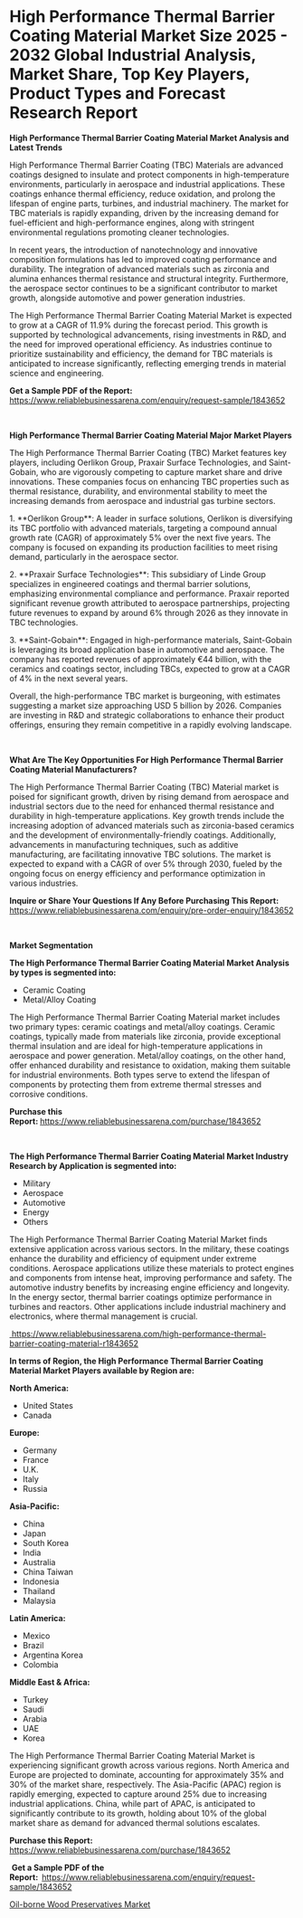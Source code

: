 <p><h1>High Performance Thermal Barrier Coating Material Market Size 2025 - 2032 Global Industrial Analysis, Market Share, Top Key Players, Product Types and Forecast Research Report</h1></p><p><strong>High Performance Thermal Barrier Coating Material Market Analysis and Latest Trends</strong></p>
<p><p>High Performance Thermal Barrier Coating (TBC) Materials are advanced coatings designed to insulate and protect components in high-temperature environments, particularly in aerospace and industrial applications. These coatings enhance thermal efficiency, reduce oxidation, and prolong the lifespan of engine parts, turbines, and industrial machinery. The market for TBC materials is rapidly expanding, driven by the increasing demand for fuel-efficient and high-performance engines, along with stringent environmental regulations promoting cleaner technologies.</p><p>In recent years, the introduction of nanotechnology and innovative composition formulations has led to improved coating performance and durability. The integration of advanced materials such as zirconia and alumina enhances thermal resistance and structural integrity. Furthermore, the aerospace sector continues to be a significant contributor to market growth, alongside automotive and power generation industries.</p><p>The High Performance Thermal Barrier Coating Material Market is expected to grow at a CAGR of 11.9% during the forecast period. This growth is supported by technological advancements, rising investments in R&D, and the need for improved operational efficiency. As industries continue to prioritize sustainability and efficiency, the demand for TBC materials is anticipated to increase significantly, reflecting emerging trends in material science and engineering.</p></p>
<p><strong>Get a Sample PDF of the Report:&nbsp;</strong> <a href="https://www.reliablebusinessarena.com/enquiry/request-sample/1843652?utm_campaign=1990&utm_medium=2&utm_source=Github&utm_content=ia&utm_term=03042025&utm_id=high-performance-thermal-barrier-coating-material">https://www.reliablebusinessarena.com/enquiry/request-sample/1843652</a></p>
<p>&nbsp;</p>
<p><strong>High Performance Thermal Barrier Coating Material Major Market Players</strong></p>
<p><p>The High Performance Thermal Barrier Coating (TBC) Market features key players, including Oerlikon Group, Praxair Surface Technologies, and Saint-Gobain, who are vigorously competing to capture market share and drive innovations. These companies focus on enhancing TBC properties such as thermal resistance, durability, and environmental stability to meet the increasing demands from aerospace and industrial gas turbine sectors.</p><p>1. **Oerlikon Group**: A leader in surface solutions, Oerlikon is diversifying its TBC portfolio with advanced materials, targeting a compound annual growth rate (CAGR) of approximately 5% over the next five years. The company is focused on expanding its production facilities to meet rising demand, particularly in the aerospace sector.</p><p>2. **Praxair Surface Technologies**: This subsidiary of Linde Group specializes in engineered coatings and thermal barrier solutions, emphasizing environmental compliance and performance. Praxair reported significant revenue growth attributed to aerospace partnerships, projecting future revenues to expand by around 6% through 2026 as they innovate in TBC technologies.</p><p>3. **Saint-Gobain**: Engaged in high-performance materials, Saint-Gobain is leveraging its broad application base in automotive and aerospace. The company has reported revenues of approximately €44 billion, with the ceramics and coatings sector, including TBCs, expected to grow at a CAGR of 4% in the next several years.</p><p>Overall, the high-performance TBC market is burgeoning, with estimates suggesting a market size approaching USD 5 billion by 2026. Companies are investing in R&D and strategic collaborations to enhance their product offerings, ensuring they remain competitive in a rapidly evolving landscape.</p></p>
<p>&nbsp;</p>
<p><strong>What Are The Key Opportunities For High Performance Thermal Barrier Coating Material Manufacturers?</strong></p>
<p><p>The High Performance Thermal Barrier Coating (TBC) Material market is poised for significant growth, driven by rising demand from aerospace and industrial sectors due to the need for enhanced thermal resistance and durability in high-temperature applications. Key growth trends include the increasing adoption of advanced materials such as zirconia-based ceramics and the development of environmentally-friendly coatings. Additionally, advancements in manufacturing techniques, such as additive manufacturing, are facilitating innovative TBC solutions. The market is expected to expand with a CAGR of over 5% through 2030, fueled by the ongoing focus on energy efficiency and performance optimization in various industries.</p></p>
<p><strong>Inquire or Share Your Questions If Any Before Purchasing This Report:</strong> <a href="https://www.reliablebusinessarena.com/enquiry/pre-order-enquiry/1843652?utm_campaign=1990&utm_medium=2&utm_source=Github&utm_content=ia&utm_term=03042025&utm_id=high-performance-thermal-barrier-coating-material">https://www.reliablebusinessarena.com/enquiry/pre-order-enquiry/1843652</a></p>
<p>&nbsp;</p>
<p><strong>Market Segmentation</strong></p>
<p><strong>The High Performance Thermal Barrier Coating Material Market Analysis by types is segmented into:</strong></p>
<p><ul><li>Ceramic Coating</li><li>Metal/Alloy Coating</li></ul></p>
<p><p>The High Performance Thermal Barrier Coating Material market includes two primary types: ceramic coatings and metal/alloy coatings. Ceramic coatings, typically made from materials like zirconia, provide exceptional thermal insulation and are ideal for high-temperature applications in aerospace and power generation. Metal/alloy coatings, on the other hand, offer enhanced durability and resistance to oxidation, making them suitable for industrial environments. Both types serve to extend the lifespan of components by protecting them from extreme thermal stresses and corrosive conditions.</p></p>
<p><strong>Purchase this Report:&nbsp;</strong><a href="https://www.reliablebusinessarena.com/purchase/1843652?utm_campaign=1990&utm_medium=2&utm_source=Github&utm_content=ia&utm_term=03042025&utm_id=high-performance-thermal-barrier-coating-material">https://www.reliablebusinessarena.com/purchase/1843652</a></p>
<p>&nbsp;</p>
<p><strong>The High Performance Thermal Barrier Coating Material Market Industry Research by Application is segmented into:</strong></p>
<p><ul><li>Military</li><li>Aerospace</li><li>Automotive</li><li>Energy</li><li>Others</li></ul></p>
<p><p>The High Performance Thermal Barrier Coating Material Market finds extensive application across various sectors. In the military, these coatings enhance the durability and efficiency of equipment under extreme conditions. Aerospace applications utilize these materials to protect engines and components from intense heat, improving performance and safety. The automotive industry benefits by increasing engine efficiency and longevity. In the energy sector, thermal barrier coatings optimize performance in turbines and reactors. Other applications include industrial machinery and electronics, where thermal management is crucial.</p></p>
<p><a href="https://www.reliablebusinessarena.com/high-performance-thermal-barrier-coating-material-r1843652?utm_campaign=1990&utm_medium=2&utm_source=Github&utm_content=ia&utm_term=03042025&utm_id=high-performance-thermal-barrier-coating-material">&nbsp;https://www.reliablebusinessarena.com/high-performance-thermal-barrier-coating-material-r1843652</a></p>
<p><strong>In terms of Region, the High Performance Thermal Barrier Coating Material Market Players available by Region are:</strong></p>
<p>
    <p> <strong> North America: </strong>
        <ul>
            <li>United States</li>
            <li>Canada</li>
        </ul>
        </p> 
    <p> <strong> Europe: </strong>
        <ul>
            <li>Germany</li>
            <li>France</li>
            <li>U.K.</li>
            <li>Italy</li>
            <li>Russia</li>
        </ul>
        </p> 
    <p> <strong> Asia-Pacific: </strong>
        <ul>
            <li>China</li>
            <li>Japan</li>
            <li>South Korea</li>
            <li>India</li>
            <li>Australia</li>
            <li>China Taiwan</li>
            <li>Indonesia</li>
            <li>Thailand</li>
            <li>Malaysia</li>
        </ul>
        </p> 
    <p> <strong> Latin America: </strong>
        <ul>
            <li>Mexico</li>
            <li>Brazil</li>
            <li>Argentina Korea</li>
            <li>Colombia</li>
        </ul>
        </p> 
    <p> <strong> Middle East & Africa: </strong>
        <ul>
            <li>Turkey</li>
            <li>Saudi</li>
            <li>Arabia</li>
            <li>UAE</li>
            <li>Korea</li>
        </ul>
    </p>
    </p>
<p><p>The High Performance Thermal Barrier Coating Material Market is experiencing significant growth across various regions. North America and Europe are projected to dominate, accounting for approximately 35% and 30% of the market share, respectively. The Asia-Pacific (APAC) region is rapidly emerging, expected to capture around 25% due to increasing industrial applications. China, while part of APAC, is anticipated to significantly contribute to its growth, holding about 10% of the global market share as demand for advanced thermal solutions escalates.</p></p>
<p><strong>Purchase this Report: </strong><a href="https://www.reliablebusinessarena.com/purchase/1843652?utm_campaign=1990&utm_medium=2&utm_source=Github&utm_content=ia&utm_term=03042025&utm_id=high-performance-thermal-barrier-coating-material">https://www.reliablebusinessarena.com/purchase/1843652</a></p>
<p>&nbsp;<strong>Get a Sample PDF of the Report:&nbsp;&nbsp;</strong><a href="https://www.reliablebusinessarena.com/enquiry/request-sample/1843652?utm_campaign=1990&utm_medium=2&utm_source=Github&utm_content=ia&utm_term=03042025&utm_id=high-performance-thermal-barrier-coating-material">https://www.reliablebusinessarena.com/enquiry/request-sample/1843652</a></p>
<p><strong></strong></p>
<p><p><a href="https://github.com/MarciaRunte/Market-Research-Report-List-2/blob/main/oil-borne-wood-preservatives-market.md?utm_campaign=1990&utm_medium=2&utm_source=Github&utm_content=ia&utm_term=03042025&utm_id=high-performance-thermal-barrier-coating-material">Oil-borne Wood Preservatives Market</a></p></p>